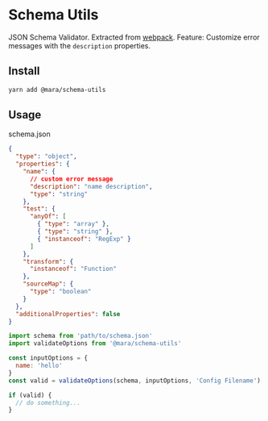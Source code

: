 # Schema Utils

JSON Schema Validator. Extracted from [webpack](https://github.com/webpack/webpack).
Feature: Customize error messages with the `description` properties.

## Install

```bash
yarn add @mara/schema-utils
```

## Usage

schema.json

```json
{
  "type": "object",
  "properties": {
    "name": {
      // custom error message
      "description": "name description",
      "type": "string"
    },
    "test": {
      "anyOf": [
        { "type": "array" },
        { "type": "string" },
        { "instanceof": "RegExp" }
      ]
    },
    "transform": {
      "instanceof": "Function"
    },
    "sourceMap": {
      "type": "boolean"
    }
  },
  "additionalProperties": false
}
```

```javascript
import schema from 'path/to/schema.json'
import validateOptions from '@mara/schema-utils'

const inputOptions = {
  name: 'hello'
}
const valid = validateOptions(schema, inputOptions, 'Config Filename')

if (valid) {
  // do something...
}
```
